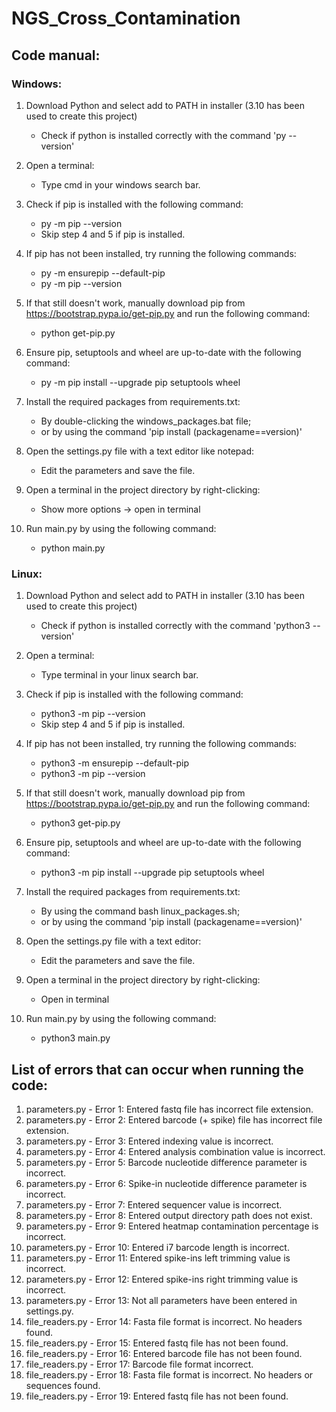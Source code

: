 # NGS_Cross_Contamination

## Code manual:

### Windows:
1) Download Python and select add to PATH in installer (3.10 has been used to create this project)
   - Check if python is installed correctly with the command 'py --version'

2) Open a terminal:
   - Type cmd in your windows search bar.

3) Check if pip is installed with the following command:
   - py -m pip --version
   - Skip step 4 and 5 if pip is installed.

4) If pip has not been installed, try running the following commands:
   - py -m ensurepip --default-pip 
   - py -m pip --version

5) If that still doesn't work, manually download pip from https://bootstrap.pypa.io/get-pip.py and run the following command:
   - python get-pip.py

6) Ensure pip, setuptools and wheel are up-to-date with the following command:
   - py -m pip install --upgrade pip setuptools wheel

7) Install the required packages from requirements.txt:
   - By double-clicking the windows_packages.bat file;
   - or by using the command 'pip install (packagename==version)'

8) Open the settings.py file with a text editor like notepad:
   - Edit the parameters and save the file.

9) Open a terminal in the project directory by right-clicking:
   - Show more options -> open in terminal

10) Run main.py by using the following command:
    - python main.py


### Linux:
1) Download Python and select add to PATH in installer (3.10 has been used to create this project)
   - Check if python is installed correctly with the command 'python3 --version'

2) Open a terminal:
   - Type terminal in your linux search bar.

3) Check if pip is installed with the following command:
   - python3 -m pip --version
   - Skip step 4 and 5 if pip is installed.

4) If pip has not been installed, try running the following commands:
   - python3 -m ensurepip --default-pip
   - python3 -m pip --version

5) If that still doesn't work, manually download pip from https://bootstrap.pypa.io/get-pip.py and run the following command:
   - python3 get-pip.py

6) Ensure pip, setuptools and wheel are up-to-date with the following command:
   - python3 -m pip install --upgrade pip setuptools wheel

7) Install the required packages from requirements.txt:
   - By using the command bash linux_packages.sh;
   - or by using the command 'pip install (packagename==version)'

8) Open the settings.py file with a text editor:
   - Edit the parameters and save the file.

9) Open a terminal in the project directory by right-clicking:
   - Open in terminal

10) Run main.py by using the following command:
    - python3 main.py

## List of errors that can occur when running the code:
1) parameters.py - Error 1: Entered fastq file has incorrect file extension.
2) parameters.py - Error 2: Entered barcode (+ spike) file has incorrect file extension.
3) parameters.py - Error 3: Entered indexing value is incorrect.
4) parameters.py - Error 4: Entered analysis combination value is incorrect.
5) parameters.py - Error 5: Barcode nucleotide difference parameter is incorrect.
6) parameters.py - Error 6: Spike-in nucleotide difference parameter is incorrect.
7) parameters.py - Error 7: Entered sequencer value is incorrect.
8) parameters.py - Error 8: Entered output directory path does not exist.
9) parameters.py - Error 9: Entered heatmap contamination percentage is incorrect.
10) parameters.py - Error 10: Entered i7 barcode length is incorrect.
11) parameters.py - Error 11: Entered spike-ins left trimming value is incorrect.
12) parameters.py - Error 12: Entered spike-ins right trimming value is incorrect.
13) parameters.py - Error 13: Not all parameters have been entered in settings.py.
14) file_readers.py - Error 14: Fasta file format is incorrect. No headers found.
15) file_readers.py - Error 15: Entered fastq file has not been found.
16) file_readers.py - Error 16: Entered barcode file has not been found.
17) file_readers.py - Error 17: Barcode file format incorrect.
18) file_readers.py - Error 18: Fasta file format is incorrect. No headers or sequences found.
19) file_readers.py - Error 19: Entered fastq file has not been found.